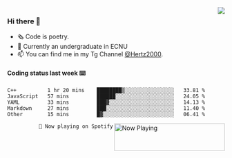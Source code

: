<img  align="right" src="https://github-readme-stats.vercel.app/api?username=BillChen2K&show_icons=true&count_private=true&hide_title=true">

### Hi there 👋

- 🗞 Code is poetry.
- 🌱 Currently an undergraduate in ECNU
- 📫 You can find me in my Tg Channel [@Hertz2000](https://t.me/Hertz2000).

#### Coding status last week ⌨️

<!--START_SECTION:waka-->
```text
C++          1 hr 20 mins    ████████▒░░░░░░░░░░░░░░░░   33.81 % 
JavaScript   57 mins         ██████░░░░░░░░░░░░░░░░░░░   24.05 % 
YAML         33 mins         ███▓░░░░░░░░░░░░░░░░░░░░░   14.13 % 
Markdown     27 mins         ███░░░░░░░░░░░░░░░░░░░░░░   11.40 % 
Other        15 mins         █▓░░░░░░░░░░░░░░░░░░░░░░░   06.41 % 
```
<!--END_SECTION:waka-->


<div>
<a href="https://spotify-now-playing.billchen2k.vercel.app/now-playing?open">
   <img align="right" src="https://spotify-now-playing.billchen2k.vercel.app/now-playing" width="256" height="64" alt="Now Playing">
</a>
</div>

<div>
<p align="right"><code>🎵 Now playing on Spotify</code></p>
</div>

<!--
**BillChen2K/BillChen2K** is a ✨ _special_ ✨ repository because its `README.md` (this file) appears on your GitHub profile.

Here are some ideas to get you started:

- 🔭 I’m currently working on ...
- 🌱 I’m currently learning ...
- 👯 I’m looking to collaborate on ...
- 🤔 I’m looking for help with ...
- 💬 Ask me about ...
- 📫 How to reach me: ...
- 😄 Pronouns: ...
- ⚡ Fun fact: ...
-->
